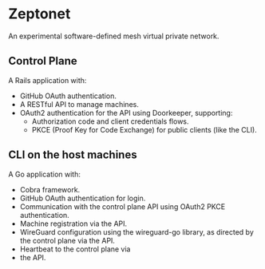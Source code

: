 # Zeptonet

An experimental software-defined mesh virtual private network.

## Control Plane

A Rails application with:

- GitHub OAuth authentication.
- A RESTful API to manage machines.
- OAuth2 authentication for the API using Doorkeeper, supporting:
  - Authorization code and client credentials flows.
  - PKCE (Proof Key for Code Exchange) for public clients (like the CLI).

## CLI on the host machines

A Go application with:

- Cobra framework.
- GitHub OAuth authentication for login.
- Communication with the control plane API using OAuth2 PKCE authentication.
- Machine registration via the API.
- WireGuard configuration using the wireguard-go library, as directed by the control plane via the API.
- Heartbeat to the control plane via
- the API.
